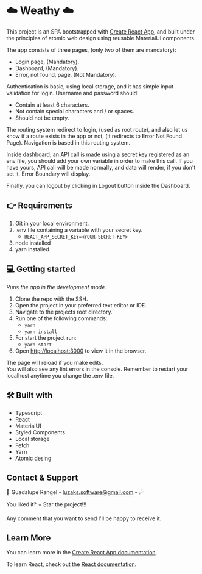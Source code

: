 # :cloud: Weathy :cloud:

This project is an SPA bootstrapped with [Create React App](https://github.com/facebook/create-react-app), and built under the principles of atomic web design using reusable MaterialUI components.

The app consists of three pages, (only two of them are mandatory):
- Login page, (Mandatory).
- Dashboard, (Mandatory).
- Error, not found, page, (Not Mandatory).

Authentication is basic, using local storage, and it has simple input validation for login.
Username and password should:
- Contain at least 6 characters.
- Not contain special characters and / or spaces.
- Should not be empty.

The routing system redirect to login, (used as root route), and also let us know if a route exists in the app or not, (it redirects to Error Not Found Page). Navigation is based in this routing system.

Inside dashboard, an API call is made using a secret key registered as an env file, you should add your own variable in order to make this call.
If you have yours, API call will be made normally, and data will render, if you don't set it, Error Boundary will display.

Finally, you can logout by clicking in Logout button inside the Dashboard.

## 👉 Requirements

1. Git in your local environment.
2. .env file containing a variable with your secret key.
    - `REACT_APP_SECRET_KEY=<YOUR-SECRET-KEY>`
2. node installed
3. yarn installed

## :computer: Getting started

_Runs the app in the development mode._

1. Clone the repo with the SSH.
2. Open the project in your preferred text editor or IDE.
3. Navigate to the projects root directory.
4. Run one of the following commands:
    - `yarn`
    - `yarn install`
5. For start the project run: 
    - `yarn start`
6. Open [http://localhost:3000](http://localhost:3000) to view it in the browser.

The page will reload if you make edits.\
You will also see any lint errors in the console.
Remember to restart your localhost anytime you change the .env file.

## 🛠 Built with

- Typescript
- React
- MaterialUI
- Styled Components
- Local storage
- Fetch
- Yarn
- Atomic desing

## Contact & Support

🙍 Guadalupe Rangel - luzaks.software@gmail.com - ☄

You liked it? ⭐️ Star the project!!!

Any comment that you want to send I'll be happy to receive it.


## Learn More

You can learn more in the [Create React App documentation](https://facebook.github.io/create-react-app/docs/getting-started).

To learn React, check out the [React documentation](https://reactjs.org/).
